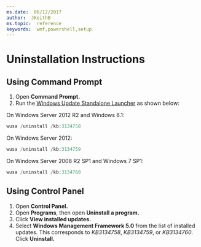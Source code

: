 ```yaml
---
ms.date:  06/12/2017
author:  JKeithB
ms.topic:  reference
keywords:  wmf,powershell,setup
---
```


# Uninstallation Instructions

## Using Command Prompt
1.	Open **Command Prompt.**
2.	Run the [Windows Update Standalone Launcher](https://support.microsoft.com/en-us/kb/934307) as shown below:

On Windows Server 2012 R2 and Windows 8.1:
```powershell
wusa /uninstall /kb:3134758
```
On Windows Server 2012:
```powershell
wusa /uninstall /kb:3134759
```
On Windows Server 2008 R2 SP1 and Windows 7 SP1:
```powershell
wusa /uninstall /kb:3134760
```

## Using Control Panel
1.	Open **Control Panel.**
2.	Open **Programs**, then open **Uninstall a program.**
3.	Click **View installed updates.**
4.	Select **Windows Management Framework 5.0** from the list of installed updates. This corresponds to *KB3134758*, *KB3134759*, or *KB3134760*. Click **Uninstall.**
